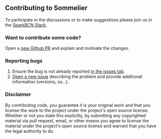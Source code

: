 ## Contributing to Sommelier

To participate in the discussions or to make suggestions please join us in the [SparkBCN Slack](https://slack-sparkbcn.herokuapp.com).                      


### **Want to contribute some code?**

Open a [new Github PR](https://github.com/bsc-dd/sommelier/pulls) and explain and motivate the changes.


### **Reporting bugs**

1. Ensure the bug is not already reported [in the issues tab](https://github.com/bsc-dd/sommelier/issues).
2. [Open a new issue](https://github.com/bsc-dd/sommelier/issues/new) describing the problem and provide additional information (versions, os...).


### **Disclaimer**

By contributing code, you guarantee it is your original work and that you license the work to the project under the project's open source license. Whether or not you state this explicitly, by submitting any copyrighted material via pull request, email, or other means you agree to license the material under the project's open source license and warrant that you have the legal authority to do.

